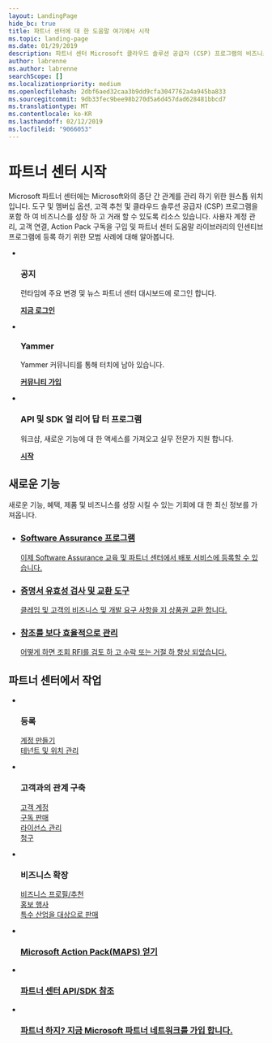 ```yaml
---
layout: LandingPage
hide_bc: true
title: 파트너 센터에 대 한 도움말 여기에서 시작
ms.topic: landing-page
ms.date: 01/29/2019
description: 파트너 센터 Microsoft 클라우드 솔루션 공급자 (CSP) 프로그램의 비즈니스를 성장 시킬 수 있습니다. 계정 설정, 고객과 관계 구축, Action Pack 구독을 구입 및 CSP 및 MPN 프로그램의 파트너에 대 한 자세한 정보를 찾습니다. 
author: labrenne
ms.author: labrenne
searchScope: []
ms.localizationpriority: medium
ms.openlocfilehash: 2dbf6aed32caa3b9dd9cfa3047762a4a945ba833
ms.sourcegitcommit: 9db33fec9bee98b270d5a6d457dad628481bbcd7
ms.translationtype: MT
ms.contentlocale: ko-KR
ms.lasthandoff: 02/12/2019
ms.locfileid: "9066053"
---
```

# <a name="welcome-to-partner-center"></a>파트너 센터 시작

Microsoft 파트너 센터에는 Microsoft와의 종단 간 관계를 관리 하기 위한 원스톱 위치입니다. 도구 및 멤버십 옵션, 고객 추천 및 클라우드 솔루션 공급자 (CSP) 프로그램을 포함 하 여 비즈니스를 성장 하 고 거래 할 수 있도록 리소스 있습니다. 사용자 계정 관리, 고객 연결, Action Pack 구독을 구입 및 파트너 센터 도움말 라이브러리의 인센티브 프로그램에 등록 하기 위한 모범 사례에 대해 알아봅니다.


<ul id="products1" class="cardsF cols cols3 panelContent singlePanelContent">
    <li>
        <div class="cardSize">
            <div class="cardPadding">
                <div class="card">
                    <div class="cardImageOuter">
                        <div class="cardImage">
                            <img alt="" src="images/message-icon.png" data-linktype="external">
                        </div>
                    </div>
                    <div class="cardText">
                        <h3>공지</h3>
                        <p>런타임에 주요 변경 및 뉴스 파트너 센터 대시보드에 로그인 합니다.</p>
                        <p><a href="https://partner.microsoft.com/pcv/announcements"><b>지금 로그인</b></a></p>
                    </div>
                </div>
            </div>
        </div>
    </li>
    <li>
        <div class="cardSize">
            <div class="cardPadding">
                <div class="card">
                    <div class="cardImageOuter">
                        <div class="cardImage">
                            <img alt="" src="images/yammer-logo.png" data-linktype="external">
                        </div>
                    </div>
                    <div class="cardText">
                        <h3>Yammer</h3>
                        <p>Yammer 커뮤니티를 통해 터치에 남아 있습니다.</p>
                        <p><a href="https://go.microsoft.com/fwlink/p/?linkid=851605"><b>커뮤니티 가입</b></a></p>
                    </div>
                </div>
            </div>
        </div>
    </li>  
    <li>
        <div class="cardSize">
            <div class="cardPadding">
                <div class="card">
                    <div class="cardImageOuter">
                        <div class="cardImage">
                            <img alt="" src="images/i_api.png" data-linktype="external">
                        </div>
                    </div>
                    <div class="cardText">
                        <h3>API 및 SDK 얼 리어 답 터 프로그램</h3>
                        <p>워크샵, 새로운 기능에 대 한 액세스를 가져오고 실무 전문가 지원 합니다.</p>
                        <p><a href="/partner-center/develop/early-adopter-program"><b>시작</b></a></p>
                    </div>
                </div>
            </div>
        </div>
    </li>    
</ul>

<h2>새로운 기능</h2>
<p>새로운 기능, 혜택, 제품 및 비즈니스를 성장 시킬 수 있는 기회에 대 한 최신 정보를 가져옵니다.</p>
<ul id="products1" class="cardsZ cols cols3 panelContent singlePanelContent">
    <li>
        <div class="cardSize">
            <div class="cardPadding">
                <div class="card">
                    <div class="cardText"><a href="/partner-center/software-assurance-lp">
                        <h3>Software Assurance 프로그램</h3>
                        <p>이제 Software Assurance 교육 및 파트너 센터에서 배포 서비스에 등록할 수 있습니다.</p></a>
                    </div>
                </div>
            </div>
        </div>
    </li>
    <li>
        <div class="cardSize">
            <div class="cardPadding">
                <div class="card">
                    <div class="cardText"><a href="/partner-center/voucher-validation-tool">
                        <h3>증명서 유효성 검사 및 교환 도구</h3>
                        <p>클레임 및 고객의 비즈니스 및 개발 요구 사항을 지 상품권 교환 합니다.</p></a>
                    </div>
                </div>
            </div>
        </div>
    </li>
    <li>
        <div class="cardSize">
            <div class="cardPadding">
                <div class="card">
                    <div class="cardText"><a href="/partner-center/responding-to-referrals#new-referrals">
                        <h3>참조를 보다 효율적으로 관리</h3>
                        <p>어떻게 하면 조회 RFI를 검토 하 고 수락 또는 거절 하 향상 되었습니다.</p></a>
                    </div>
                </div>
            </div>
        </div>
    </li>       
</ul>


<h2>파트너 센터에서 작업</h2>

<ul id="products1" class="cardsC cols cols3 panelContent singlePanelContent">
    <li>
        <div class="cardSize">
            <div class="cardPadding">
                <div class="card">
                    <div class="cardImageOuter">
                        <div class="cardImage bgdAccent1">
                            <img alt="" src="https://docs.microsoft.com/media/illustrations/sql-get-started-understand.svg" data-linktype="external">
                        </div>
                    </div>
                    <div class="cardText">
                        <h3>등록</h3>
                        <p><a href="/partner-center/mpn-create-a-partner-center-account">계정 만들기</a><br /><a href="/partner-center/azure-active-directory-tenants-and-partner-center">테넌트 및 위치 관리</a></p>
                    </div>
                </div>
            </div>
        </div>
    </li>
    <li>
        <div class="cardSize">
            <div class="cardPadding">
                <div class="card">
                    <div class="cardImageOuter">
                        <div class="cardImage bgdAccent1">
                            <img alt="" src="https://docs.microsoft.com/media/illustrations/virtualization-hperv-server-community.svg" data-linktype="external">
                        </div>
                    </div>
                    <div class="cardText">
                        <h3>고객과의 관계 구축</h3>
                        <p><a href="/partner-center/customer-accounts">고객 계정</a><br /><a href="/partner-center/customer-subscriptions">구독 판매</a><br /><a href="/partner-center/assign-licenses-to-users">라이선스 관리</a><br /><a href="/partner-center/billing">청구</a></p>
                    </div>
                </div>
            </div>
        </div>
    </li>
    <li>
        <div class="cardSize">
            <div class="cardPadding">
                <div class="card">
                    <div class="cardImageOuter">
                        <div class="cardImage bgdAccent1">
                            <img alt="" src="https://docs.microsoft.com/media/illustrations/biztalk-get-started-scenarios.svg" data-linktype="external">
                        </div>
                    </div>
                    <div class="cardText">
                        <h3>비즈니스 확장</h3>
                        <p><a href="/partner-center/referrals">비즈니스 프로필/추천</a><br /><a href="/partner-center/promotions">홍보 행사</a><br /><a href="/partner-center/get-special-pricing-for-offers">특수 산업을 대상으로 판매</a></p>
                    </div>
                </div>
            </div>
        </div>
    </li>
</ul>




<ul id="products2" class="cardsY cols cols3 panelContent singlePanelContent">
    <li>
        <div class="cardSize">
            <div class="cardPadding">
                <div class="card">
                    <div class="cardImageOuter">
                        <div class="cardImage bgdAccent1">
                            <img alt="" src="https://docs.microsoft.com/media/common/i_get-started.svg" data-linktype="external">
                        </div>
                    </div>
                    <div class="cardText">
                        <h3><a href="/partner-center/mpn-get-action-pack">Microsoft Action Pack(MAPS) 얻기</a></h3>
                    </div>
                </div>
            </div>
        </div>
    </li>
    <li>
        <div class="cardSize">
            <div class="cardPadding">
                <div class="card">
                    <div class="cardImageOuter">
                        <div class="cardImage bgdAccent1">
                            <img alt="" src="https://docs.microsoft.com/media/common/i_api-reference.svg" data-linktype="external">
                        </div>
                    </div>                
                    <div class="cardText">
                        <h3><a href="/partner-center/develop/">파트너 센터 API/SDK 참조</a></h3>
                    </div>
                </div>
            </div>
        </div>
    </li>
    <li>
        <div class="cardSize">
            <div class="cardPadding">
                <div class="card">
                    <div class="cardImageOuter">
                        <div class="cardImage bgdAccent1">
                            <img alt="" src="https://docs.microsoft.com//media/common/i_benefits.svg" data-linktype="external">
                        </div>
                    </div>
                    <div class="cardText">
                        <h3><a href="https://partners.microsoft.com/PartnerProgram/simplifiedenrollment.aspx">파트너 하지? 지금 Microsoft 파트너 네트워크를 가입 합니다.</a></h3>
                    </div>
                </div>
            </div>
        </div>
    </li>    
</ul>

